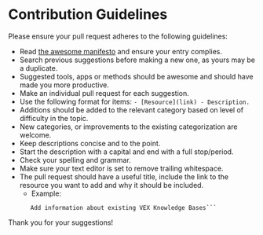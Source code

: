 # Contribution Guidelines

Please ensure your pull request adheres to the following guidelines:

- Read [the awesome manifesto](https://github.com/sindresorhus/awesome/blob/master/awesome.md) and ensure your entry complies.
- Search previous suggestions before making a new one, as yours may be a duplicate.
- Suggested tools, apps or methods should be awesome and should have made you more productive.
- Make an individual pull request for each suggestion.
- Use the following format for items: 
  `- [Resource](link) - Description.`
- Additions should be added to the relevant category based on level of difficulty in the topic.
- New categories, or improvements to the existing categorization are welcome.
- Keep descriptions concise and to the point.
- Start the description with a capital and end with a full stop/period.
- Check your spelling and grammar.
- Make sure your text editor is set to remove trailing whitespace.
- The pull request should have a useful title, include the link to the resource you want to add and why it should be included.
   - Example: 
   ```Add Knowledge Bases
      Add information about existing VEX Knowledge Bases```

Thank you for your suggestions!
